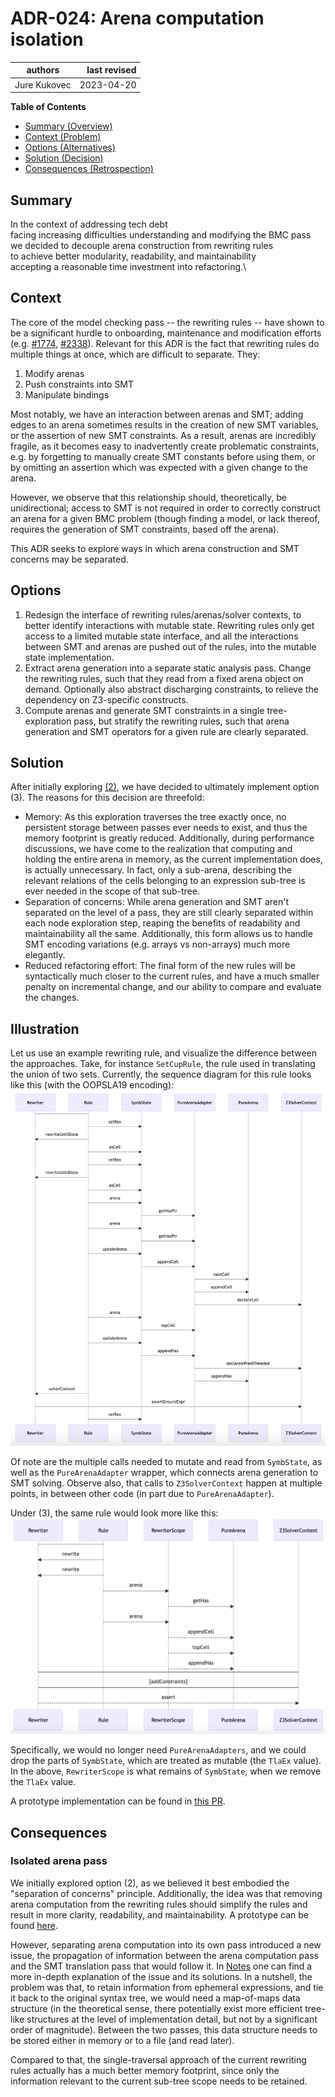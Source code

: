 # ADR-024: Arena computation isolation

| authors                                | last revised    |
| -------------------------------------- | --------------: |
| Jure Kukovec                           | 2023-04-20      |

**Table of Contents**

- [Summary (Overview)](#summary)
- [Context (Problem)](#context)
- [Options (Alternatives)](#options)
- [Solution (Decision)](#solution)
- [Consequences (Retrospection)](#consequences)

## Summary

<!-- Statement to summarize, following the following formula: -->

In the context of addressing tech debt\
facing increasing difficulties understanding and modifying the BMC pass\
we decided to decouple arena construction from rewriting rules\
to achieve better modularity, readability, and maintainability \
accepting a reasonable time investment into refactoring.\

## Context

<!-- Communicates the forces at play (technical, political, social, project).
     This is the story explaining the problem we are looking to resolve.
-->

The core of the model checking pass -- the rewriting rules -- have shown to be a significant hurdle to onboarding, maintenance and modification efforts (e.g. [#1774](https://github.com/apalache-mc/apalache/issues/1774), [#2338](https://github.com/informalsystems/apalache/issues/2338)).
Relevant for this ADR is the fact that rewriting rules do multiple things at once, which are difficult to separate. They:
  1. Modify arenas
  2. Push constraints into SMT
  3. Manipulate bindings

Most notably, we have an interaction between arenas and SMT; adding edges to an arena sometimes results in the creation of new SMT variables, or the assertion of new SMT constraints.
As a result, arenas are incredibly fragile, as it becomes easy to inadvertently create problematic constraints, e.g. by forgetting to manually create SMT constants before using them, or by omitting an assertion which was expected with a given change to the arena.

However, we observe that this relationship should, theoretically, be unidirectional; access to SMT is not required in order to correctly construct an arena for a given BMC problem (though finding a model, or lack thereof, requires the generation of SMT constraints, based off the arena).

This ADR seeks to explore ways in which arena construction and SMT concerns may be separated.

## Options

<!-- Communicate the options considered.
     This records evidence of our circumspection and documents the various alternatives
     considered but not adopted.
-->

1. Redesign the interface of rewriting rules/arenas/solver contexts, to better identify interactions with mutable state. Rewriting rules only get access to a limited mutable state interface, and all the interactions between SMT and arenas are pushed out of the rules, into the mutable state implementation.
2. Extract arena generation into a separate static analysis pass. Change the rewriting rules, such that they read from a fixed arena object on demand. Optionally also abstract discharging constraints, to relieve the dependency on Z3-specific constructs.
3. Compute arenas and generate SMT constraints in a single tree-exploration pass, but stratify the rewriting rules, such that arena generation and SMT operators for a given rule are clearly separated.


## Solution

<!-- Communicates what solution was decided, and it is expected to solve the
     problem. -->

After initially exploring [(2)](#consequences), we have decided to ultimately implement option (3). The reasons for this decision are threefold:
  - Memory: As this exploration traverses the tree exactly once, no persistent storage between passes ever needs to exist, and thus the memory footprint is greatly reduced. Additionally, during performance discussions, we have come to the realization that computing and holding the entire arena in memory, as the current implementation does, is actually unnecessary. In fact, only a sub-arena, describing the relevant relations of the cells belonging to an expression sub-tree is ever needed in the scope of that sub-tree.
  - Separation of concerns: While arena generation and SMT aren't separated on the level of a pass, they are still clearly separated within each node exploration step, reaping the benefits of readability and maintainability all the same. Additionally, this form allows us to handle SMT encoding variations (e.g. arrays vs non-arrays) much more elegantly.
  - Reduced refactoring effort: The final form of the new rules will be syntactically much closer to the current rules, and have a much smaller penalty on incremental change, and our ability to compare and evaluate the changes.

## Illustration
Let us use an example rewriting rule, and visualize the difference between the approaches. Take, for instance `SetCupRule`, the rule used in translating the union of two sets.
Currently, the sequence diagram for this rule looks like this (with the OOPSLA19 encoding): 
![](seqDiaBefore.png)

Of note are the multiple calls needed to mutate and read from `SymbState`, as well as the `PureArenaAdapter` wrapper, which connects arena generation to SMT solving.
Observe also, that calls to `Z3SolverContext` happen at multiple points, in between other code (in part due to `PureArenaAdapter`).

Under (3), the same rule would look more like this:
![](seqDiaAfter.png)

Specifically, we would no longer need `PureArenaAdapters`, and we could drop the parts of `SymbState`, which are treated as mutable (the `TlaEx` value). In the above, `RewriterScope` is what remains of `SymbState`, when we remove the `TlaEx` value.

A prototype implementation can be found in [this PR](https://github.com/apalache-mc/apalache/pull/2554).

## Consequences

<!-- Records the results of the decision over the long term.
     Did it work, not work, was changed, upgraded, etc.
-->

### Isolated arena pass
We initially explored option (2), as we believed it best embodied the "separation of concerns" principle. 
Additionally, the idea was that removing arena computation from the rewriting rules should simplify the rules and result in more clarity, readability, and maintainability.
A prototype can be found [here][proto].

However, separating arena computation into its own pass introduced a new issue, the propagation of information between the arena computation pass and the SMT translation pass that would follow it.
In [Notes][] one can find a more in-depth explanation of the issue and its solutions.
In a nutshell, the problem was that, to retain information from ephemeral expressions, and tie it back to the original syntax tree, we would need a map-of-maps data structure (in the theoretical sense, there potentially exist more efficient tree-like structures at the level of implementation detail, but not by a significant order of magnitude).
Between the two passes, this data structure needs to be stored either in memory or to a file (and read later).

Compared to that, the single-traversal approach of the current rewriting rules
actually has a much better memory footprint, since only the information relevant to the current sub-tree scope needs to be retained.




[Notes]: https://github.com/apalache-mc/apalache/pull/2467
[proto]: https://github.com/apalache-mc/apalache/tree/jk/arenaSeparationProto/tla-pp/src/main/scala/at/forsyte/apalache/tla/pp/arenas